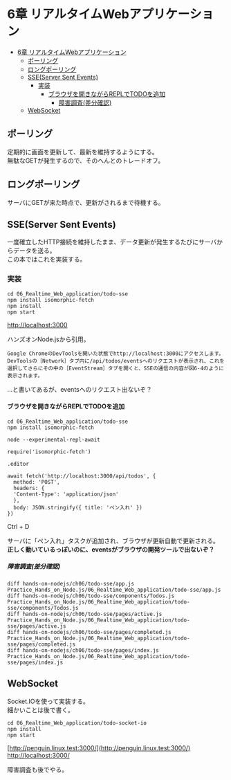 # 6章 リアルタイムWebアプリケーション

- [6章 リアルタイムWebアプリケーション](#6章-リアルタイムwebアプリケーション)
  - [ポーリング](#ポーリング)
  - [ロングポーリング](#ロングポーリング)
  - [SSE(Server Sent Events)](#sseserver-sent-events)
    - [実装](#実装)
      - [ブラウザを開きながらREPLでTODOを追加](#ブラウザを開きながらreplでtodoを追加)
        - [障害調査(差分確認)](#障害調査差分確認)
  - [WebSocket](#websocket)

## ポーリング

定期的に画面を更新して、最新を維持するようにする。  
無駄なGETが発生するので、そのへんとのトレードオフ。

## ロングポーリング

サーバにGETが来た時点で、更新がされるまで待機する。

## SSE(Server Sent Events)

一度確立したHTTP接続を維持したまま、データ更新が発生するたびにサーバからデータを送る。  
この本ではこれを実装する。

### 実装

```
cd 06_Realtime_Web_application/todo-sse
npm install isomorphic-fetch
npm install
npm start
```

[http://localhost:3000](http://localhost:3000)

ハンズオンNode.jsから引用。
```
Google ChromeのDevToolsを開いた状態でhttp://localhost:3000にアクセスします。DevToolsの［Network］タブ内に/api/todos/eventsへのリクエストが表示され、これを選択してさらにその中の［EventStream］タブを開くと、SSEの通信の内容が図6-4のように表示されます。
```
…と書いてあるが、eventsへのリクエスト出ないぞ？

#### ブラウザを開きながらREPLでTODOを追加

```
cd 06_Realtime_Web_application/todo-sse
npm install isomorphic-fetch
```

```
node --experimental-repl-await
```

```
require('isomorphic-fetch')

.editor

await fetch('http://localhost:3000/api/todos', {
  method: 'POST',
  headers: {
  'Content-Type': 'application/json'
  },
  body: JSON.stringify({ title: 'ペン入れ' })
})
```
Ctrl + D

サーバに「ペン入れ」タスクが追加され、ブラウザが更新自動で更新される。  
**正しく動いているっぽいのに、eventsがブラウザの開発ツールで出ないぞ？**

##### 障害調査(差分確認)

```
diff hands-on-nodejs/ch06/todo-sse/app.js Practice_Hands_on_Node.js/06_Realtime_Web_application/todo-sse/app.js
diff hands-on-nodejs/ch06/todo-sse/components/Todos.js Practice_Hands_on_Node.js/06_Realtime_Web_application/todo-sse/components/Todos.js
diff hands-on-nodejs/ch06/todo-sse/pages/active.js Practice_Hands_on_Node.js/06_Realtime_Web_application/todo-sse/pages/active.js
diff hands-on-nodejs/ch06/todo-sse/pages/completed.js Practice_Hands_on_Node.js/06_Realtime_Web_application/todo-sse/pages/completed.js
diff hands-on-nodejs/ch06/todo-sse/pages/index.js Practice_Hands_on_Node.js/06_Realtime_Web_application/todo-sse/pages/index.js
```

## WebSocket

Socket.IOを使って実装する。  
細かいことは後で書く。

```
cd 06_Realtime_Web_application/todo-socket-io
npm install
npm start
```

[http://penguin.linux.test:3000/](http://penguin.linux.test:3000/)  
[http://localhost:3000/](http://localhost:3000/)


障害調査も後でやる。

